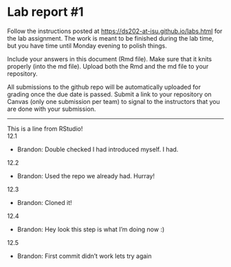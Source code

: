
<!-- README.md is generated from README.Rmd. Please edit the README.Rmd file -->

# Lab report \#1

Follow the instructions posted at
<https://ds202-at-isu.github.io/labs.html> for the lab assignment. The
work is meant to be finished during the lab time, but you have time
until Monday evening to polish things.

Include your answers in this document (Rmd file). Make sure that it
knits properly (into the md file). Upload both the Rmd and the md file
to your repository.

All submissions to the github repo will be automatically uploaded for
grading once the due date is passed. Submit a link to your repository on
Canvas (only one submission per team) to signal to the instructors that
you are done with your submission.

------------------------------------------------------------------------

This is a line from RStudio!  
12.1  
- Brandon: Double checked I had introduced myself. I had.

12.2  
- Brandon: Used the repo we already had. Hurray!

12.3  
- Brandon: Cloned it!

12.4  
- Brandon: Hey look this step is what I’m doing now :)

12.5  
- Brandon: First commit didn’t work lets try again

